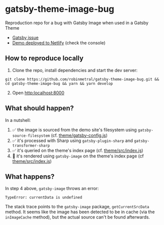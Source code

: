 # gatsby-theme-image-bug

Reproduction repo for a bug with Gatsby Image when used in a Gatsby Theme

- [Gatsby issue](https://github.com/gatsbyjs/gatsby/issues/22635)
- [Demo deployed to Netlify](https://nervous-poincare-8922d0.netlify.com/) (check the console)

## How to reproduce locally

1. Clone the repo, install dependencies and start the dev server:

```
git clone https://github.com/robinmetral/gatsby-theme-image-bug.git && cd gatsby-theme-image-bug && yarn && yarn develop
```

2. Open [http:localhost:8000](http:localhost:8000)

## What should happen?

In a nutshell:

1. ✅ the image is sourced from the demo site's filesystem using `gatsby-source-filesystem` (cf. [theme/gatsby-config.js](https://github.com/robinmetral/gatsby-theme-image-bug/blob/0ab7591073d24a4c1db69bff4bd96f17d0973dc9/theme/gatsby-config.js#L7-L13))
2. ✅ it's processed with Sharp using `gatsby-plugin-sharp` and `gatsby-transformer-sharp`
3. ✅ it's queried on the theme's index page (cf. [theme/src/index.js](https://github.com/robinmetral/gatsby-theme-image-bug/blob/0ab7591073d24a4c1db69bff4bd96f17d0973dc9/theme/src/pages/index.js#L23-L29))
4. 🐛 it's rendered using `gatsby-image` on the theme's index page (cf [theme/src/index.js](https://github.com/robinmetral/gatsby-theme-image-bug/blob/0ab7591073d24a4c1db69bff4bd96f17d0973dc9/theme/src/pages/index.js#L9))

## What happens?

In step 4 above, `gatsby-image` throws an error:

```
TypeError: currentData is undefined
```

The stack trace points to the `gatsby-image` package, `getCurrentSrcData` method. It seems like the image has been detected to be in cache (via the `inImageCache` method), but the actual source can't be found afterwards.
